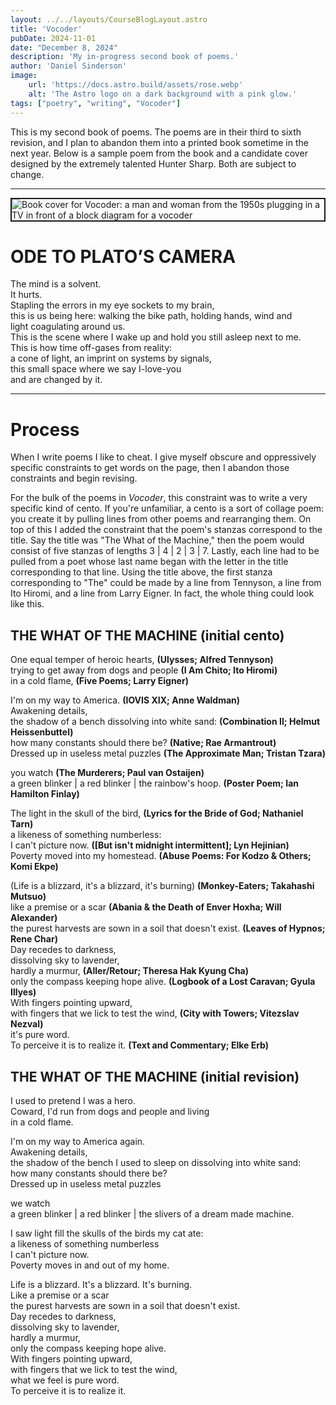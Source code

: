 ```yaml
---
layout: ../../layouts/CourseBlogLayout.astro
title: 'Vocoder'
pubDate: 2024-11-01
date: "December 8, 2024"
description: 'My in-progress second book of poems.'
author: 'Daniel Sinderson'
image:
    url: 'https://docs.astro.build/assets/rose.webp'
    alt: 'The Astro logo on a dark background with a pink glow.'
tags: ["poetry", "writing", "Vocoder"]
---
```

This is my second book of poems.
The poems are in their third to sixth revision, and I plan to abandon them into a printed book sometime in the next year.
Below is a sample poem from the book and a candidate cover designed by the extremely talented Hunter Sharp.
Both are subject to change.

---

<img
    class="fit-picture"
    src="/Vocoder.Cover-big.webp"
    title="Vocoder cover by Hunter Sharp"
    alt="Book cover for Vocoder: a man and woman from the 1950s plugging in a TV in front of a block diagram for a vocoder"
    style="border: 2px solid;"
/>

# ODE TO PLATO’S CAMERA  
The mind is a solvent.  
It hurts.  
Stapling the errors in my eye sockets to my brain,  
this is us being here: walking the bike path, holding hands, wind and  
light coagulating around us.  
This is the scene where I wake up and hold you still asleep next to me.  
This is how time off-gases from reality:  
a cone of light, an imprint on systems by signals,  
this small space where we say I-love-you  
and are changed by it.  

---
# Process
When I write poems I like to cheat.
I give myself obscure and oppressively specific constraints to get words on the page, then I abandon those constraints and begin revising.

For the bulk of the poems in *Vocoder*, this constraint was to write a very specific kind of cento.
If you're unfamiliar, a cento is a sort of collage poem: you create it by pulling lines from other poems and rearranging them.
On top of this I added the constraint that the poem's stanzas correspond to the title.
Say the title was "The What of the Machine," then the poem would consist of five stanzas of lengths 3 | 4 | 2 | 3 | 7.
Lastly, each line had to be pulled from a poet whose last name began with the letter in the title corresponding to that line.
Using the title above, the first stanza corresponding to "The" could be made by a line from Tennyson, a line from Ito Hiromi, and a line from Larry Eigner.
In fact, the whole thing could look like this.

## THE WHAT OF THE MACHINE (initial cento)
One equal temper of heroic hearts, **(Ulysses; Alfred Tennyson)**   
trying to get away from dogs and people **(I Am Chito; Ito Hiromi)**   
in a cold flame, **(Five Poems; Larry Eigner)**   

I'm on my way to America. **(IOVIS XIX; Anne Waldman)**   
Awakening details,   
        the shadow of a bench dissolving into white sand: **(Combination II; Helmut Heissenbuttel)**   
how many constants should there be? **(Native; Rae Armantrout)**   
Dressed up in useless metal puzzles **(The Approximate Man; Tristan Tzara)**   

you watch **(The Murderers; Paul van Ostaijen)**   
a green blinker | a red blinker | the rainbow's hoop. **(Poster Poem; Ian Hamilton Finlay)**   

The light in the skull of the bird, **(Lyrics for the Bride of God; Nathaniel Tarn)**   
a likeness of something numberless:   
        I can't picture now. **([But isn't midnight intermittent]; Lyn Hejinian)**   
Poverty moved into my homestead. **(Abuse Poems: For Kodzo & Others; Komi Ekpe)**   

(Life is a blizzard, it's a blizzard, it's burning) **(Monkey-Eaters; Takahashi Mutsuo)**   
like a premise or a scar **(Abania & the Death of Enver Hoxha; Will Alexander)**   
the purest harvests are sown in a soil that doesn't exist. **(Leaves of Hypnos; Rene Char)**   
Day recedes to darkness,   
        dissolving sky to lavender,   
                hardly a murmur, **(Aller/Retour; Theresa Hak Kyung Cha)**   
only the compass keeping hope alive. **(Logbook of a Lost Caravan; Gyula Illyes)**   
With fingers pointing upward,   
        with fingers that we lick to test the wind, **(City with Towers; Vitezslav Nezval)**   
it's pure word.   
        To perceive it is to realize it. **(Text and Commentary; Elke Erb)**   


## THE WHAT OF THE MACHINE (initial revision)

I used to pretend I was a hero.  
Coward, I'd run from dogs and people and living  
in a cold flame.  

I'm on my way to America again.  
Awakening details,  
        the shadow of the bench I used to sleep on dissolving into white sand:  
how many constants should there be?  
Dressed up in useless metal puzzles  

we watch  
a green blinker | a red blinker | the slivers of a dream made machine.  

I saw light fill the skulls of the birds my cat ate:  
a likeness of something numberless  
        I can't picture now.  
Poverty moves in and out of my home.  

Life is a blizzard. It's a blizzard. It's burning.  
Like a premise or a scar  
the purest harvests are sown in a soil that doesn't exist.  
Day recedes to darkness,  
        dissolving sky to lavender,  
                hardly a murmur,  
only the compass keeping hope alive.  
With fingers pointing upward,  
        with fingers that we lick to test the wind,  
what we feel is pure word.  
        To perceive it is to realize it.  
